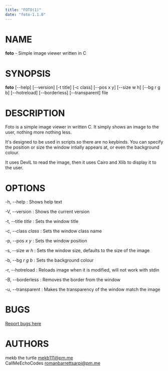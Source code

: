 ```yaml
---
title: "FOTO(1)"
date: "foto-1.1.0"
---
```


# NAME

**foto** - Simple image viewer written in C

# SYNOPSIS

**foto** [--help] [--version] [-t title] [-c class] [\--pos x y] [\--size w h] [\--bg r g b] [\--hotreload] [\--borderless] [\--transparent] file

# DESCRIPTION

Foto is a simple image viewer in written C. It simply shows an image to the user, nothing more nothing less.

It's designed to be used in scripts so there are no keybinds.
You can specify the position or size the window intially appears at, or even the background colour.

It uses DevIL to read the image, then it uses Cairo and Xlib to display it to the user.

# OPTIONS

-h, \--help
: Shows help text

-V, \--version
: Shows the current version

-t, \--title *title*
: Sets the window title

-c, \--class *class*
: Sets the window class name

-p, \--pos *x* *y*
: Sets the window position

-s, \--size *w* *h*
: Sets the window size, defaults to the size of the image

-b, \--bg *r* *g* *b*
: Sets the background colour

-r, \--hotreload
: Reloads image when it is modified, will not work with stdin

-B, \--borderless
: Removes the border from the window

-u, \--transparent
: Makes the transparency of the window match the image

# BUGS

[Report bugs here](https://github.com/mekb-turtle/foto/issues)

# AUTHORS

mekb the turtle <mekb111@pm.me>\
CallMeEchoCodes <romanbarrettsarpi@pm.me>
